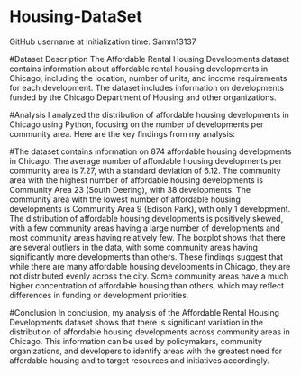 # Housing-DataSet


GitHub username at initialization time: Samm13137




#Dataset Description
The Affordable Rental Housing Developments dataset contains information about affordable rental housing developments in Chicago, including the location, number of units, and income requirements for each development. The dataset includes information on developments funded by the Chicago Department of Housing and other organizations.

#Analysis
I analyzed the distribution of affordable housing developments in Chicago using Python, focusing on the number of developments per community area. Here are the key findings from my analysis:

#The dataset contains information on 874 affordable housing developments in Chicago.
The average number of affordable housing developments per community area is 7.27, with a standard deviation of 6.12.
The community area with the highest number of affordable housing developments is Community Area 23 (South Deering), with 38 developments. The community area with the lowest number of affordable housing developments is Community Area 9 (Edison Park), with only 1 development.
The distribution of affordable housing developments is positively skewed, with a few community areas having a large number of developments and most community areas having relatively few.
The boxplot shows that there are several outliers in the data, with some community areas having significantly more developments than others.
These findings suggest that while there are many affordable housing developments in Chicago, they are not distributed evenly across the city. Some community areas have a much higher concentration of affordable housing than others, which may reflect differences in funding or development priorities.

#Conclusion
In conclusion, my analysis of the Affordable Rental Housing Developments dataset shows that there is significant variation in the distribution of affordable housing developments across community areas in Chicago. This information can be used by policymakers, community organizations, and developers to identify areas with the greatest need for affordable housing and to target resources and initiatives accordingly.
